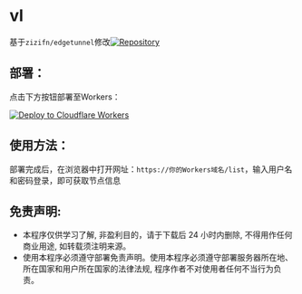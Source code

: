 # vl
基于`zizifn/edgetunnel`修改[![Repository](https://img.shields.io/badge/View%20on-GitHub-blue.svg)](https://github.com/zizifn/edgetunnel/blob/main/src/worker-vless.js)

## 部署：
点击下方按钮部署至Workers：

[![Deploy to Cloudflare Workers](https://deploy.workers.cloudflare.com/button)](https://deploy.workers.cloudflare.com/?url=https://github.com/linzjian666/vl.git)

## 使用方法：
部署完成后，在浏览器中打开网址：`https://你的Workers域名/list`，输入用户名和密码登录，即可获取节点信息

## 免责声明:
* 本程序仅供学习了解, 非盈利目的，请于下载后 24 小时内删除, 不得用作任何商业用途, 如转载须注明来源。
* 使用本程序必须遵守部署免责声明。使用本程序必须遵守部署服务器所在地、所在国家和用户所在国家的法律法规, 程序作者不对使用者任何不当行为负责。
